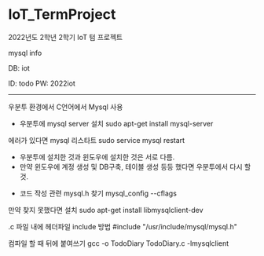 # IoT_TermProject
2022년도 2학년 2학기 IoT 텀 프로젝트

mysql info

DB: iot

ID: todo
PW: 2022iot

----------------------------------------------------

우분투 환경에서 C언어에서 Mysql 사용


- 우분투에 mysql server 설치
sudo apt-get install mysql-server

에러가 있다면 mysql 리스타트
sudo service mysql restart

* 우분투에 설치한 것과 윈도우에 설치한 것은 서로 다름.
* 만약 윈도우에 계정 생성 및 DB구축, 테이블 생성 등등 했다면 우분투에서 다시 할 것.

- 코드 작성 관련
mysql.h 찾기
mysql_config --cflags

만약 찾지 못했다면 설치
sudo apt-get install libmysqlclient-dev

.c 파일 내에 헤더파일 include 방법
#include "/usr/include/mysql/mysql.h"

컴파일 할 때 뒤에 붙여쓰기
gcc -o TodoDiary TodoDiary.c -lmysqlclient